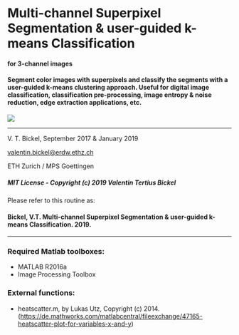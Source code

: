 ﻿
# Multi-channel Superpixel Segmentation & user-guided k-means Classification

#### for 3-channel images

#### Segment color images with superpixels and classify the segments with a user-guided k-means clustering approach. Useful for digital image classification, classification pre-processing, image entropy & noise reduction, edge extraction applications, etc.

<img src="https://github.com/bickelmps/Superpixel-Segmentation/blob/master/Figures/segmentation_example.gif?raw=true">

-----------------------------------

V. T. Bickel, September 2017 & January 2019

valentin.bickel@erdw.ethz.ch

ETH Zurich / MPS Goettingen

##### MIT License - Copyright (c) 2019 Valentin Tertius Bickel
Please refer to this routine as:
#### Bickel, V.T. Multi-channel Superpixel Segmentation & user-guided k-means Classification. 2019.
________________________________________________________________________________________________________

### Required Matlab toolboxes:
- MATLAB R2016a
- Image Processing Toolbox

### External functions:
- heatscatter.m, by Lukas Utz, Copyright (c) 2014. (https://de.mathworks.com/matlabcentral/fileexchange/47165-heatscatter-plot-for-variables-x-and-y)

